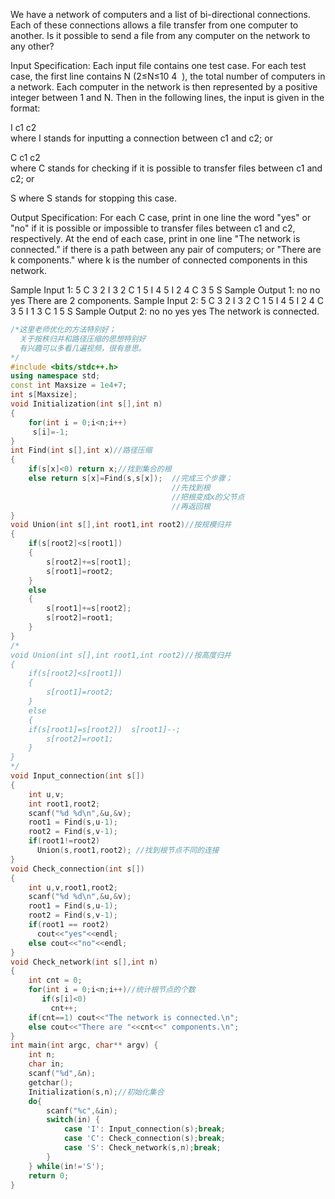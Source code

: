 We have a network of computers and a list of bi-directional connections. Each of these connections allows a file transfer from one computer to another. Is it possible to send a file from any computer on the network to any other?

Input Specification:
Each input file contains one test case. For each test case, the first line contains N (2≤N≤10
​4
​​ ), the total number of computers in a network. Each computer in the network is then represented by a positive integer between 1 and N. Then in the following lines, the input is given in the format:

I c1 c2  
where I stands for inputting a connection between c1 and c2; or

C c1 c2    
where C stands for checking if it is possible to transfer files between c1 and c2; or

S
where S stands for stopping this case.

Output Specification:
For each C case, print in one line the word "yes" or "no" if it is possible or impossible to transfer files between c1 and c2, respectively. At the end of each case, print in one line "The network is connected." if there is a path between any pair of computers; or "There are k components." where k is the number of connected components in this network.

Sample Input 1:
5
C 3 2
I 3 2
C 1 5
I 4 5
I 2 4
C 3 5
S
Sample Output 1:
no
no
yes
There are 2 components.
Sample Input 2:
5
C 3 2
I 3 2
C 1 5
I 4 5
I 2 4
C 3 5
I 1 3
C 1 5
S
Sample Output 2:
no
no
yes
yes
The network is connected.
```C++
/*这里老师优化的方法特别好；
  关于按秩归并和路径压缩的思想特别好
  有兴趣可以多看几遍视频，很有意思。 
*/ 
#include <bits/stdc++.h>
using namespace std;
const int Maxsize = 1e4+7;
int s[Maxsize];
void Initialization(int s[],int n)
{
	for(int i = 0;i<n;i++)
	 s[i]=-1;
} 
int Find(int s[],int x)//路径压缩 
{
	if(s[x]<0) return x;//找到集合的根 
	else return s[x]=Find(s,s[x]);  //完成三个步骤；
	                                //先找到根
									//把根变成x的父节点
									//再返回根 
}
void Union(int s[],int root1,int root2)//按规模归并 
{
	if(s[root2]<s[root1])
	{
		s[root2]+=s[root1];
		s[root1]=root2;
	}
	else 
	{
		s[root1]+=s[root2];
		s[root2]=root1;
	}
}
/*
void Union(int s[],int root1,int root2)//按高度归并
{
	if(s[root2]<s[root1])
	{
		s[root1]=root2;
	}
	else 
	{
	if(s[root1]=s[root2])  s[root1]--;
		s[root2]=root1;
	}
}
*/
void Input_connection(int s[])
{
	int u,v;
	int root1,root2;
	scanf("%d %d\n",&u,&v);
	root1 = Find(s,u-1);
	root2 = Find(s,v-1);
	if(root1!=root2)
	  Union(s,root1,root2);	//找到根节点不同的连接	
}
void Check_connection(int s[])
{
	int u,v,root1,root2;
	scanf("%d %d\n",&u,&v);
	root1 = Find(s,u-1);
	root2 = Find(s,v-1);
	if(root1 == root2) 
	  cout<<"yes"<<endl;
	else cout<<"no"<<endl;
}
void Check_network(int s[],int n)
{
	int cnt = 0;
	for(int i = 0;i<n;i++)//统计根节点的个数 
	   if(s[i]<0)
	     cnt++;
	if(cnt==1) cout<<"The network is connected.\n";
	else cout<<"There are "<<cnt<<" components.\n";
}
int main(int argc, char** argv) {
	int n;
	char in;
	scanf("%d",&n);
	getchar();
	Initialization(s,n);//初始化集合 
	do{
		scanf("%c",&in);
		switch(in) {
			case 'I': Input_connection(s);break;
			case 'C': Check_connection(s);break;
			case 'S': Check_network(s,n);break;
		}
	} while(in!='S');
	return 0;
}
```
